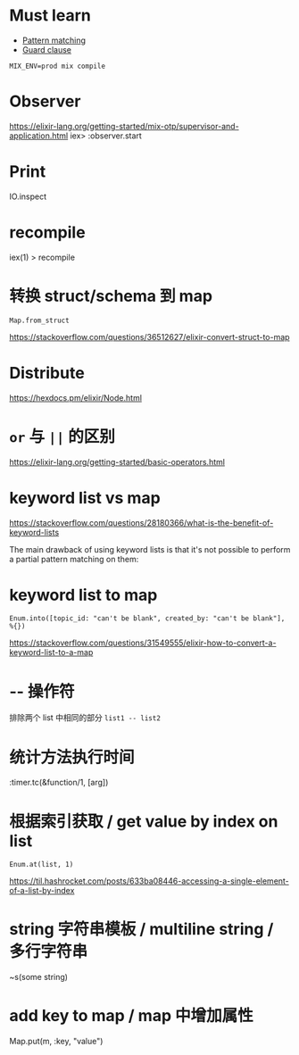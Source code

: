 # Must learn
* [Pattern matching](https://elixir-lang.org/getting-started/pattern-matching.html)
* [Guard clause](https://hexdocs.pm/elixir/master/guards.html)

`MIX_ENV=prod mix compile`

# Observer
https://elixir-lang.org/getting-started/mix-otp/supervisor-and-application.html
iex> :observer.start

# Print
IO.inspect

# recompile
iex(1) > recompile

# 转换 struct/schema 到 map

`Map.from_struct`

https://stackoverflow.com/questions/36512627/elixir-convert-struct-to-map

# Distribute

https://hexdocs.pm/elixir/Node.html

# `or` 与 `||` 的区别

https://elixir-lang.org/getting-started/basic-operators.html

# keyword list vs map

https://stackoverflow.com/questions/28180366/what-is-the-benefit-of-keyword-lists

The main drawback of using keyword lists is that it's not possible to perform a partial pattern matching on them:

# keyword list to map

`Enum.into([topic_id: "can't be blank", created_by: "can't be blank"], %{})`

https://stackoverflow.com/questions/31549555/elixir-how-to-convert-a-keyword-list-to-a-map

# -- 操作符
排除两个 list 中相同的部分
`list1 -- list2`

# 统计方法执行时间
:timer.tc(&function/1, [arg])

# 根据索引获取 / get value by index on list

`Enum.at(list, 1)`

https://til.hashrocket.com/posts/633ba08446-accessing-a-single-element-of-a-list-by-index

# string 字符串模板 / multiline string / 多行字符串

~s(some string)

# add key to map / map 中增加属性

Map.put(m, :key, "value")
